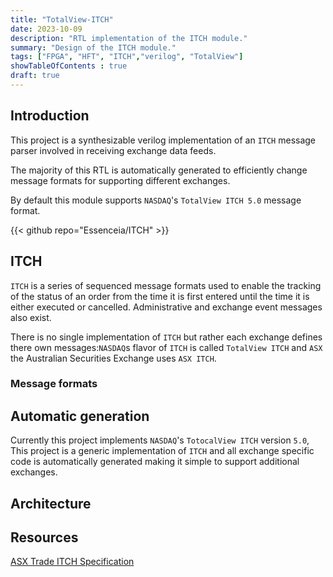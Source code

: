 ```yaml
---
title: "TotalView-ITCH"
date: 2023-10-09
description: "RTL implementation of the ITCH module."
summary: "Design of the ITCH module."
tags: ["FPGA", "HFT", "ITCH","verilog", "TotalView"]
showTableOfContents : true
draft: true
---
```

## Introduction

This project is a synthesizable verilog implementation of an `ITCH` message
parser involved in receiving exchange data feeds.
 
The majority of this RTL is automatically generated
to efficiently change message formats for supporting different
exchanges.

By default this module supports `NASDAQ`'s `TotalView ITCH 5.0`
message format.

{{< github repo="Essenceia/ITCH" >}}

## ITCH

`ITCH` is a series of sequenced message formats used to enable
the tracking of the status of an order from the time it is first 
entered until the time it is either
executed or cancelled. Administrative and exchange event messages also exist.

There is no single implementation of `ITCH` but rather each exchange defines there own
messages:`NASDAQ`s flavor of `ITCH` is called `TotalView ITCH` and `ASX` the Australian Securities
Exchange uses `ASX ITCH`.



### Message formats

## Automatic generation

Currently this project implements `NASDAQ`'s `TotocalView ITCH` version `5.0`,
This project is a generic implementation of `ITCH` and all exchange specific code
is automatically generated making it simple to support additional exchanges.


## Architecture

## Resources

[ASX Trade ITCH Specification](https://www.asxonline.com/content/dam/asxonline/public/documents/asx-trade-refresh-manuals/asx-trade-itch-message-specification.pdf) 


